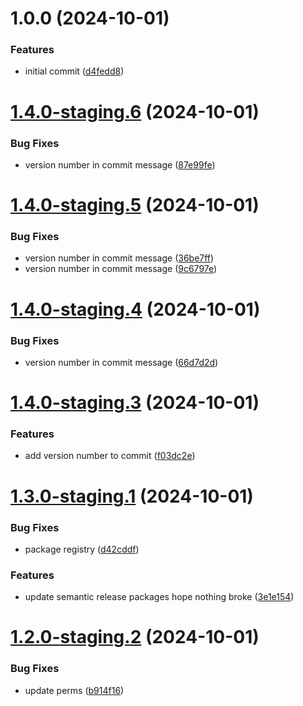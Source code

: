 # 1.0.0 (2024-10-01)


### Features

* initial commit ([d4fedd8](https://github.com/shanedaugherty/test-versioning/commit/d4fedd8ddfb81f2f33345464db9cbef256b78ee6))

# [1.4.0-staging.6](https://github.com/Ilant-Health/test-versioning/compare/v1.4.0-staging.5...v1.4.0-staging.6) (2024-10-01)


### Bug Fixes

* version number in commit message ([87e99fe](https://github.com/Ilant-Health/test-versioning/commit/87e99fe1093cf3b787bdfe47dbee2614ab7496fc))

# [1.4.0-staging.5](https://github.com/Ilant-Health/test-versioning/compare/v1.4.0-staging.4...v1.4.0-staging.5) (2024-10-01)


### Bug Fixes

* version number in commit message ([36be7ff](https://github.com/Ilant-Health/test-versioning/commit/36be7ffff2315c44c10cfd0cbabd284dc0632d08))
* version number in commit message ([9c6797e](https://github.com/Ilant-Health/test-versioning/commit/9c6797eea8492bb745f29b86d9c5560484a06e66))

# [1.4.0-staging.4](https://github.com/Ilant-Health/test-versioning/compare/v1.4.0-staging.3...v1.4.0-staging.4) (2024-10-01)


### Bug Fixes

* version number in commit message ([66d7d2d](https://github.com/Ilant-Health/test-versioning/commit/66d7d2d0f80d3ab533410ba1215caf9a548d1e1a))

# [1.4.0-staging.3](https://github.com/Ilant-Health/test-versioning/compare/v1.4.0-staging.2...v1.4.0-staging.3) (2024-10-01)


### Features

* add version number to commit ([f03dc2e](https://github.com/Ilant-Health/test-versioning/commit/f03dc2e1f21fe4e29b2336fe4737953c2cf0a6e7))

# [1.3.0-staging.1](https://github.com/Ilant-Health/test-versioning/compare/v1.2.0...v1.3.0-staging.1) (2024-10-01)


### Bug Fixes

* package registry ([d42cddf](https://github.com/Ilant-Health/test-versioning/commit/d42cddfdea8546f39cd39a573684f2053a4b0c43))


### Features

* update semantic release packages hope nothing broke ([3e1e154](https://github.com/Ilant-Health/test-versioning/commit/3e1e154152ef973352683e7b9969baf2915749aa))

# [1.2.0-staging.2](https://github.com/Ilant-Health/test-versioning/compare/v1.2.0-staging.1...v1.2.0-staging.2) (2024-10-01)


### Bug Fixes

* update perms ([b914f16](https://github.com/Ilant-Health/test-versioning/commit/b914f16f7f7f6cd20a1411249bf9c4948dbf480b))
